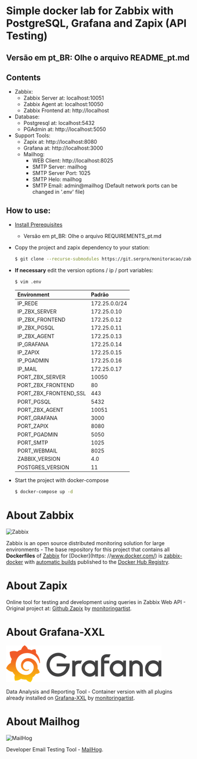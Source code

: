 # Simple docker lab for Zabbix with PostgreSQL, Grafana and Zapix (API Testing)
## Versão em pt_BR: Olhe o arquivo README_pt.md

## Contents 
  - Zabbix:
    - Zabbix Server at: localhost:10051
    - Zabbix Agent at: localhost:10050
    - Zabbix Frontend at: http://localhost
  - Database:
    - Postgresql at: localhost:5432
    - PGAdmin at: http://localhost:5050
  - Support Tools:
    - Zapix at: http://localhost:8080
    - Grafana at: http://localhost:3000
    - Mailhog:
      - WEB Client: http://localhost:8025
      - SMTP Server: mailhog
      - SMTP Server Port: 1025
      - SMTP Helo: mailhog
      - SMTP Email: admin@mailhog
  (Default network ports can be changed in '.env' file)

## How to use:
  - [Install Prerequisites](./REQUIREMENTS.md)
    - Versão em pt_BR: Olhe o arquivo REQUIREMENTS_pt.md
  - Copy the project and zapix dependency to your station:
    ```sh
    $ git clone --recurse-submodules https://git.serpro/monitoracao/zabbix-lab.git
    ```
  - **If necessary** edit the version options / ip / port variables:
    ```sh
    $ vim .env
    ```
    | Environment            | Padrão
    | -------------------    | -----------
    | IP_REDE                | 172.25.0.0/24
    | IP_ZBX_SERVER          | 172.25.0.10
    | IP_ZBX_FRONTEND        | 172.25.0.12
    | IP_ZBX_PGSQL           | 172.25.0.11
    | IP_ZBX_AGENT           | 172.25.0.13
    | IP_GRAFANA             | 172.25.0.14
    | IP_ZAPIX               | 172.25.0.15
    | IP_PGADMIN             | 172.25.0.16
    | IP_MAIL                | 172.25.0.17
    | PORT_ZBX_SERVER        | 10050
    | PORT_ZBX_FRONTEND      | 80
    | PORT_ZBX_FRONTEND_SSL  | 443
    | PORT_PGSQL             | 5432
    | PORT_ZBX_AGENT         | 10051
    | PORT_GRAFANA           | 3000
    | PORT_ZAPIX             | 8080
    | PORT_PGADMIN           | 5050
    | PORT_SMTP              | 1025
    | PORT_WEBMAIL           | 8025
    | ZABBIX_VERSION         | 4.0
    | POSTGRES_VERSION       | 11

  - Start the project with docker-compose
    ```sh
    $ docker-compose up -d
    ```

# About Zabbix

![Zabbix](https://assets.zabbix.com/img/logo/zabbix_logo_500x131.png)

Zabbix is ​​an open source distributed monitoring solution for large environments - The base repository for this project that contains all **Dockerfiles** of [Zabbix](https://zabbix.com/) for [Docker](https: //www.docker.com/) is [zabbix-docker](https://github.com/zabbix/zabbix-docker) with [automatic builds](https://registry.hub.docker.com/u/zabbix/) published to the [Docker Hub Registry](https://registry.hub.docker.com/).

# About Zapix

Online tool for testing and development using queries in Zabbix Web API - Original project at: [Github Zapix](https://github.com/monitoringartist/zapix) by [monitoringartist](https://monitoringartist.com/).

# About Grafana-XXL

![Grafana](https://raw.githubusercontent.com/grafana/grafana/master/docs/logo-horizontal.png)

Data Analysis and Reporting Tool - Container version with all plugins already installed on [Grafana-XXL](https://github.com/monitoringartist/grafana-xxl) by [monitoringartist](https://monitoringartist.com/).

# About Mailhog

![MailHog](https://raw.githubusercontent.com/mailhog/MailHog-UI/master/assets/images/hog.png)

Developer Email Testing Tool - [MailHog](https://github.com/mailhog/MailHog).
